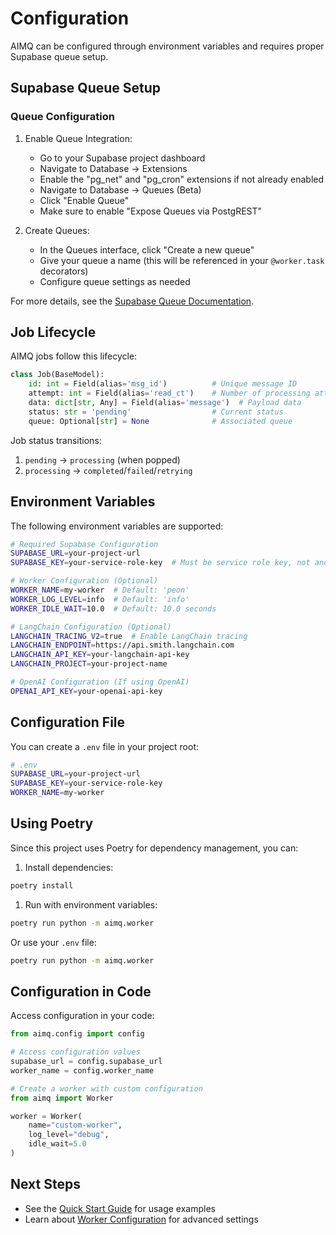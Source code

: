 # Configuration

AIMQ can be configured through environment variables and requires proper Supabase queue
setup.

## Supabase Queue Setup

### Queue Configuration

1. Enable Queue Integration:

   - Go to your Supabase project dashboard
   - Navigate to Database → Extensions
   - Enable the "pg_net" and "pg_cron" extensions if not already enabled
   - Navigate to Database → Queues (Beta)
   - Click "Enable Queue"
   - Make sure to enable "Expose Queues via PostgREST"

1. Create Queues:

   - In the Queues interface, click "Create a new queue"
   - Give your queue a name (this will be referenced in your `@worker.task` decorators)
   - Configure queue settings as needed

For more details, see the
[Supabase Queue Documentation](https://supabase.com/docs/guides/queues/quickstart).

## Job Lifecycle

AIMQ jobs follow this lifecycle:

```python
class Job(BaseModel):
    id: int = Field(alias='msg_id')          # Unique message ID
    attempt: int = Field(alias='read_ct')    # Number of processing attempts
    data: dict[str, Any] = Field(alias='message')  # Payload data
    status: str = 'pending'                  # Current status
    queue: Optional[str] = None              # Associated queue
```

Job status transitions:

1. `pending` → `processing` (when popped)
1. `processing` → `completed`/`failed`/`retrying`

## Environment Variables

The following environment variables are supported:

```bash
# Required Supabase Configuration
SUPABASE_URL=your-project-url
SUPABASE_KEY=your-service-role-key  # Must be service role key, not anon key

# Worker Configuration (Optional)
WORKER_NAME=my-worker  # Default: 'peon'
WORKER_LOG_LEVEL=info  # Default: 'info'
WORKER_IDLE_WAIT=10.0  # Default: 10.0 seconds

# LangChain Configuration (Optional)
LANGCHAIN_TRACING_V2=true  # Enable LangChain tracing
LANGCHAIN_ENDPOINT=https://api.smith.langchain.com
LANGCHAIN_API_KEY=your-langchain-api-key
LANGCHAIN_PROJECT=your-project-name

# OpenAI Configuration (If using OpenAI)
OPENAI_API_KEY=your-openai-api-key
```

## Configuration File

You can create a `.env` file in your project root:

```bash
# .env
SUPABASE_URL=your-project-url
SUPABASE_KEY=your-service-role-key
WORKER_NAME=my-worker
```

## Using Poetry

Since this project uses Poetry for dependency management, you can:

1. Install dependencies:

```bash
poetry install
```

1. Run with environment variables:

```bash
poetry run python -m aimq.worker
```

Or use your `.env` file:

```bash
poetry run python -m aimq.worker
```

## Configuration in Code

Access configuration in your code:

```python
from aimq.config import config

# Access configuration values
supabase_url = config.supabase_url
worker_name = config.worker_name

# Create a worker with custom configuration
from aimq import Worker

worker = Worker(
    name="custom-worker",
    log_level="debug",
    idle_wait=5.0
)
```

## Next Steps

- See the [Quick Start Guide](quickstart.md) for usage examples
- Learn about [Worker Configuration](../user-guide/worker-configuration.md) for advanced
  settings
